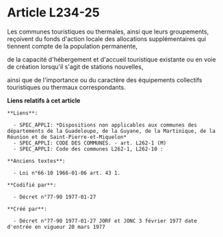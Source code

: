 # Article L234-25

Les communes touristiques ou thermales, ainsi que leurs groupements, reçoivent du fonds d'action locale des allocations
supplémentaires qui tiennent compte de la population permanente,

de la capacité d'hébergement et d'accueil touristique existante ou en voie de création lorsqu'il s'agit de stations
nouvelles,

ainsi que de l'importance ou du caractère des équipements collectifs touristiques ou thermaux correspondants.

**Liens relatifs à cet article**

	**Liens**:

	  - SPEC_APPLI: *Dispositions non applicables aux communes des départements de la Guadeloupe, de la Guyane, de la Martinique, de la Réunion et de Saint-Pierre-et-Miquelon*
	  - SPEC_APPLI: CODE DES COMMUNES. - art. L262-1 (M)
	  - SPEC_APPLI: Code des communes L262-1, L262-10 :

	**Anciens textes**:

	  - Loi n°66-10 1966-01-06 art. 43 1.

	**Codifié par**:

	  - Décret n°77-90 1977-01-27

	**Créé par**:

	  - Décret n°77-90 1977-01-27 JORF et JONC 3 février 1977 date d'entrée en vigueur 20 mars 1977
